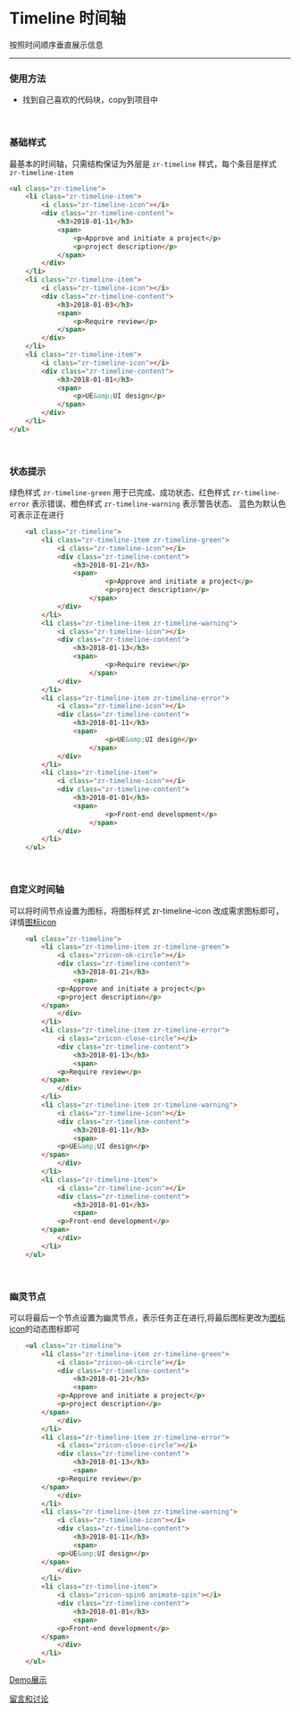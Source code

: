 # Timeline 时间轴

按照时间顺序垂直展示信息

---

### 使用方法

+ 找到自己喜欢的代码块，copy到项目中

<br/>

### 基础样式

最基本的时间轴，只需结构保证为外层是 `zr-timeline` 样式，每个条目是样式 `zr-timeline-item`

```html
<ul class="zr-timeline">
    <li class="zr-timeline-item">
        <i class="zr-timeline-icon"></i>
        <div class="zr-timeline-content">
            <h3>2018-01-11</h3>
            <span>
                <p>Approve and initiate a project</p>
                <p>project description</p>
            </span>
        </div>
    </li>
    <li class="zr-timeline-item">
        <i class="zr-timeline-icon"></i>
        <div class="zr-timeline-content">
            <h3>2018-01-03</h3>
            <span>
                <p>Require review</p>
            </span>
        </div>
    </li>
    <li class="zr-timeline-item">
        <i class="zr-timeline-icon"></i>
        <div class="zr-timeline-content">
            <h3>2018-01-01</h3>
            <span>
                <p>UE&amp;UI design</p>
            </span>
        </div>
    </li>
</ul>
```

<br/>

### 状态提示

绿色样式 `zr-timeline-green` 用于已完成、成功状态、红色样式 `zr-timeline-error` 表示错误、橙色样式 `zr-timeline-warning` 表示警告状态、 蓝色为默认色可表示正在进行

```html
    <ul class="zr-timeline">
        <li class="zr-timeline-item zr-timeline-green">
            <i class="zr-timeline-icon"></i>
            <div class="zr-timeline-content">
                <h3>2018-01-21</h3>
                <span>
                        <p>Approve and initiate a project</p>
                        <p>project description</p>
                    </span>
            </div>
        </li>
        <li class="zr-timeline-item zr-timeline-warning">
            <i class="zr-timeline-icon"></i>
            <div class="zr-timeline-content">
                <h3>2018-01-13</h3>
                <span>
                        <p>Require review</p>
                    </span>
            </div>
        </li>
        <li class="zr-timeline-item zr-timeline-error">
            <i class="zr-timeline-icon"></i>
            <div class="zr-timeline-content">
                <h3>2018-01-11</h3>
                <span>
                        <p>UE&amp;UI design</p>
                    </span>
            </div>
        </li>
        <li class="zr-timeline-item">
            <i class="zr-timeline-icon"></i>
            <div class="zr-timeline-content">
                <h3>2018-01-01</h3>
                <span>
                        <p>Front-end development</p>
                    </span>
            </div>
        </li>
    </ul>
```
<br/>

### 自定义时间轴

可以将时间节点设置为图标，将图标样式 zr-timeline-icon 改成需求图标即可，详情[图标icon](http://gtp-zr.jd.com/docs?languageCode=CN&columnUid=41c513f9dd334a1ebb0fbbd76d71e973&directoryUid=8fd3459c5ba04cf681494941b2db31e2&directoryName=Icon%20%E5%9B%BE%E6%A0%87)

```html
    <ul class="zr-timeline">
        <li class="zr-timeline-item zr-timeline-green">
            <i class="zricon-ok-circle"></i>
            <div class="zr-timeline-content">
                <h3>2018-01-21</h3>
                <span>
            <p>Approve and initiate a project</p>
            <p>project description</p>
        </span>
            </div>
        </li>
        <li class="zr-timeline-item zr-timeline-error">
            <i class="zricon-close-circle"></i>
            <div class="zr-timeline-content">
                <h3>2018-01-13</h3>
                <span>
            <p>Require review</p>
        </span>
            </div>
        </li>
        <li class="zr-timeline-item zr-timeline-warning">
            <i class="zr-timeline-icon"></i>
            <div class="zr-timeline-content">
                <h3>2018-01-11</h3>
                <span>
            <p>UE&amp;UI design</p>
        </span>
            </div>
        </li>
        <li class="zr-timeline-item">
            <i class="zr-timeline-icon"></i>
            <div class="zr-timeline-content">
                <h3>2018-01-01</h3>
                <span>
            <p>Front-end development</p>
        </span>
            </div>
        </li>
    </ul>
```
<br/>

### 幽灵节点

可以将最后一个节点设置为幽灵节点，表示任务正在进行,将最后图标更改为[图标icon](http://gtp-zr.jd.com/docs?languageCode=CN&columnUid=41c513f9dd334a1ebb0fbbd76d71e973&directoryUid=8fd3459c5ba04cf681494941b2db31e2&directoryName=Icon%20%E5%9B%BE%E6%A0%87)的动态图标即可


```html
    <ul class="zr-timeline">
        <li class="zr-timeline-item zr-timeline-green">
            <i class="zricon-ok-circle"></i>
            <div class="zr-timeline-content">
                <h3>2018-01-21</h3>
                <span>
            <p>Approve and initiate a project</p>
            <p>project description</p>
        </span>
            </div>
        </li>
        <li class="zr-timeline-item zr-timeline-error">
            <i class="zricon-close-circle"></i>
            <div class="zr-timeline-content">
                <h3>2018-01-13</h3>
                <span>
            <p>Require review</p>
        </span>
            </div>
        </li>
        <li class="zr-timeline-item zr-timeline-warning">
            <i class="zr-timeline-icon"></i>
            <div class="zr-timeline-content">
                <h3>2018-01-11</h3>
                <span>
            <p>UE&amp;UI design</p>
        </span>
            </div>
        </li>
        <li class="zr-timeline-item">
            <i class="zricon-spin6 animate-spin"></i>
            <div class="zr-timeline-content">
                <h3>2018-01-01</h3>
                <span>
            <p>Front-end development</p>
        </span>
            </div>
        </li>
    </ul>
```

[Demo展示](http://gtp-zr.jd.com/docs?languageCode=CN&columnUid=41c513f9dd334a1ebb0fbbd76d71e973&directoryUid=1608e3f56a864772b61d62ff32a89afc&directoryName=Timeline%20%E6%97%B6%E9%97%B4%E8%BD%B4)

[留言和讨论](https://github.com/guguaihaha/zr-source/issues/17)

    